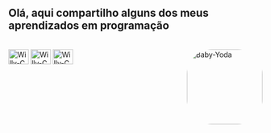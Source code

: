 ## Olá, aqui compartilho alguns dos meus aprendizados em programação
<div style="display: inline_block"><br>
  <img align="center" alt="Willy-C" height="30" width="40" src="https://cdn.jsdelivr.net/gh/devicons/devicon/icons/c/c-original.svg">
  <img align="center" alt="Willy-C" height="30" width="40" src="https://cdn.jsdelivr.net/gh/devicons/devicon/icons/java/java-original.svg">
  <img align="center" alt="Willy-C" height="30" width="40" src="https://cdn.jsdelivr.net/gh/devicons/devicon/icons/git/git-original.svg">
  <img align="right" alt="Baby-Yoda" height="150" style="border-radius:50px;" src="http://www.rw-designer.com/icon-image/18638-256x256x32.png">
</div>
